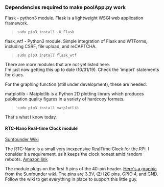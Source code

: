 ### Dependencies required to make poolApp.py work

Flask - python3 module.  Flask is a lightweight WSGI web application framework.

>```sudo pip3 install -U Flask```

flask_wtf - Python3 module.  Simple integration of Flask and WTForms, including CSRF, file upload, and reCAPTCHA.

>```sudo pip3 install flask_wtf```

There are more modules that are not yet listed here.  
I'm just now getting this up to date (10/31/19).  Check the 'import' statements for clues.

For the graphing function (still under development), these are needed:

matplotlib - Matplotlib is a Python 2D plotting library which produces publication quality figures in a variety of hardcopy formats.

>```sudo pip3 install matplotlib```

That's what I know today.

#### RTC-Nano Real-time Clock module

[Sunfounder Wiki](http://wiki.sunfounder.cc/index.php?title=RTC-Nano )

The RTC-Nano is a small very inexpensive RealTime Clock for the RPi.  I consider it a requirement, as it keeps the clock honest amid random reboots.  [Amazon link](https://www.amazon.com/gp/product/B00HF4NUSS/ref=ppx_yo_dt_b_search_asin_title?ie=UTF8&psc=1)

The module plugs on the first 5 pins of the 40-pin header.  [Here's a graphic](./Pics/Rtc_raspberry.png) from the Sunfounder wiki. The pins are 3.3V, (2) I2C pins, GPIO 4, and GND.  Follow the wiki to get everything in place to support this little guy.

